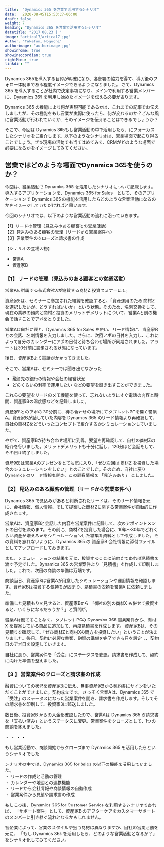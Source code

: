 ```yaml
---
title:  "Dynamics 365 を営業で活用するシナリオ"
date:   2020-08-05T15:53:27+06:00
draft: false
weight: 7
heading: "Dynamics 365 を営業で活用するシナリオ"
datetitle: "2017.08.23 | "
image: "artical7/artical7.jpg"
Author: "Takafumi Noguchi"
authorimage: "authorimage.jpg"
showinhome: true
showinaccordian: true
rightMenu: true
linkdin: ""
--- 
```

<!-- Intro  -->
Dynamics 365を導入する目的が明確になり、各部署の協力を得て、導入後のフォロー体制まである程度イメージできるようになりました。
さて、Dynamics 365 を導入することが社内で決定事項になり、メインで利用する営業メンバーに、Dynamics 365 を利用し始めたイメージを伝える必要があります。

Dynamics 365 の機能により何が実現可能であるかは、これまでの記事でお伝えしましたが、その機能をもし営業が実際に使ったら、何が変わるのか？どんな風に営業活動が行われていくか、そのイメージを伝えることはできるでしょうか？

そこで、今回は Dynamics 365もし営業活動の中で活用したら、にフォーカスしたシナリオをご紹介します。以下のようなシナリオは、営業場面で起こり得ることでしょう。ぜひ現場の活動でも当てはめてみて、CRMがどのような場面で必要になるかをイメージしてみてください。


## 営業ではどのような場面でDynamics 365を使うのか？
<!-- Image- money.jpg -->

今回は、営業活動で Dynamics 365 を活用したシナリオについて記載します。導入するアプリケーションを、Dynamics 365 for Sales　として、そのアプリケーションで Dynamics 365 の機能を活用したらどのような営業活動になるのかをイメージしていただければと思います。


今回のシナリオでは、以下のような営業活動の流れに沿っていきます。     

【1】リードの管理（見込みのある顧客との営業活動）      
【2】見込みのある顧客の管理（リードから営業案件へ）      
【3】営業案件のクローズと請求書の作成          

【シナリオの登場人物】
* 営業A
* 資産家B

### 【1】 リードの管理（見込みのある顧客との営業活動）
営業Aの所属する株式会社Xが協賛する商材Z 投資セミナーにて。

資産家Bは、セミナーに参加された経緯を確認すると、「資産運用のため 商材Z を選択したいが、どうすればいいか」という状態。そのため、名刺交換をして、現在の業界の傾向と商材Z 投資のメリットデメリットについて、営業Aと別の機会で話すことでアポをとりました。

営業Aは自社に戻り、Dynamics 365 for Sales を使い、リード情報に、資産家Bとの会話、名刺情報を入力しました。さらに、次回アポの日付を入力し、これによって自分のカレンダーにアポの日付と待ち合わせ場所が同期されました。アラートは30分前に設定される状態になっています。


後日、資産家Bより電話がかかってきました。

そこで、営業Aは、セミナーでは聞き出せなかった
* 融資先の銀行の情報や会社の経営状況
* どのくらいの利率で運用したい
などの要望を聞き出すことができました。

これらの要望をリードのメモ機能を使って、忘れないようにすぐ電話の内容と時間、資産家Bの温度感などを記録しました。

資産家Bとのアポの 30分前に、待ち合わせの場所にてタブレットPCを開く営業A。資産家Bが話していた内容を Dynamics 365  のリード情報より再確認して、自社の商材Zをどういったコンセプトで紹介するかシミュレーションしていました。

やがて、資産家Bが待ち合わせ場所に到着。要望を再確認して、自社の商材Zの紹介を行いました。メリットデメリットも十分に話し、120分ほど会話をして、その日は終了しました。

資産家Bは営業Aのプレゼンをとても気に入り、「ぜひ次回は 商材Z を投資した場合のシミュレーションをしたい」とのことでした。そのため、自社に戻り Dynamics のリード情報を開き、この顧客情報を 「見込みあり」 としました。

### 【2】  見込みのある顧客の管理（リードから営業案件へ）
Dynamics 365 で見込みがあると判断されたリードは、そのリード情報を元に、会社情報、個人情報、そして提案した商材Zに関する営業案件が自動的に作成されます。

営業Aは、資産家Bと会話した内容を営業案件に記録して、次のアポイントメントの日付を決めます。その前に、商材Zを投資した場合に、10年～30年でどれくらい資産が増えるかをシミュレーションした結果を資料として作成しました。その資料を忘れないように、Dynamics 365 の 資産家B 会社情報に添付ファイルとしてアップロードしておきます。

また、シミュレーションの結果を元に、投資することに前向きであれば見積書を渡す予定でした。Dynamics 365 の営業案件より「見積書」を作成して印刷しました。これで、次回の商談の準備は万端です。

商談当日、資産家Bは営業Aが用意したシミュレーションや運用情報を確認します。資産家Bは投資する気持ちが固まり、見積書の依頼を営業A に依頼しました。

準備した見積もりを見せると、資産家Bから 「御社の別の商材X も併せて投資すると、いくらになるだろうか？」と質問が。

営業Aは慌てることなく、タブレットPCの Dynamics 365 営業案件から、商材X を提案している商品に追加して、再度見積書を作成します。
資産家Bは、その見積りを確認して、「ぜひ商材Zと商材Xの両方を投資したい」ということが決まりました。後日、契約に必要な書類、融資の準備を完了できる日を設定し、契約日のアポ日を設定していきます。

自社に戻り、営業案件を「受注」にステータスを変更。請求書を作成して、契約に向けた準備を整えました。


### 【3 】 営業案件のクローズと請求書の作成
融資についての状況を資産家Bに伝え、無事資産家Bから契約書にサインをいただくことができました。契約成立です。
さっそく営業Aは、Dynamics 365 で「受注」のステータスになった営業案件を開き、請求書を作成します。そしてその請求書を印刷して、投資家Bに郵送しました。

数日後、投資家B からの入金を確認したので、営業Aは Dynamics 365 の請求書を「支払い済み」というステータスに変更。営業案件をクローズとして、1つの商談を終えました。


・  ・  ・  ・


もし営業活動で、商談開始からクローズまで Dynamics 365 を活用したらというシナリオでした

シナリオの中では、Dynamics 365 for Sales の以下の機能を活用していました。      
・ リードの作成と活動の管理       
・ カレンダーや地図との連携機能       
・ リードから会社情報や商談情報の自動作成       
・ 営業案件から見積や請求書の作成          

もしこの後、Dynamics 365 for Customer Service を利用するシナリオであれば、
「サポート案件」として、資産家B のアフターケアをカスタマーサポートのメンバーに引き継ぐ流れとなるかもしれません。

 
各企業によって、営業のスタイルや扱う商材は異なりますが、自社の営業活動を元に、
「もし Dynamics 365 を活用したら、どのような営業活動となるか？」をシナリオ化してみてください。    
&nbsp;